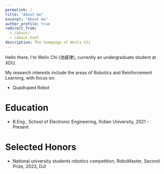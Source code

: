 ```yaml
---
permalink: /
title: "About me"
excerpt: "About me"
author_profile: true
redirect_from: 
  - /about/
  - /about.html
description: The homepage of Weilv Chi
---
```


Hello there, I'm Weilv Chi (池威律), currently an undergraduate student at XDU.

My research interests include the areas of Robotics and Reinforcement Learning, with focus on: 

- Quadruped Robot


Education
======

* B.Eng , School of Electronic Engineering, Xidian University, 2021 - Present


Selected Honors
======
* National university students robotics competition, RoboMaster, Second Prize, 2023, DJI
